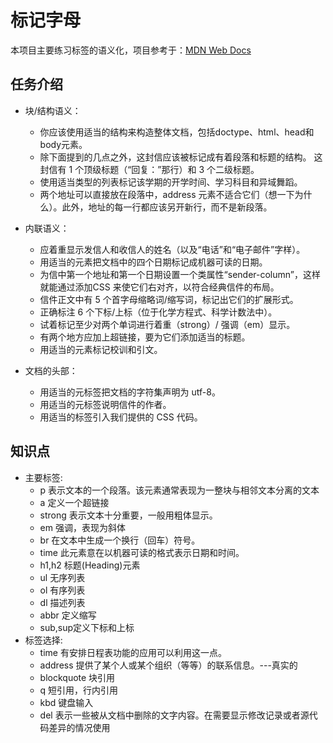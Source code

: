 # 标记字母

本项目主要练习标签的语义化，项目参考于：[MDN Web Docs](https://developer.mozilla.org/zh-CN/docs/Learn/HTML/Introduction_to_HTML/Marking_up_a_letter)

## 任务介绍

- 块/结构语义：
  - 你应该使用适当的结构来构造整体文档，包括doctype、html、head和body元素。
  - 除下面提到的几点之外，这封信应该被标记成有着段落和标题的结构。 这封信有 1 个顶级标题（“回复：”那行）和 3 个二级标题。
  - 使用适当类型的列表标记该学期的开学时间、学习科目和异域舞蹈。
  - 两个地址可以直接放在段落中，address 元素不适合它们（想一下为什么）。此外，地址的每一行都应该另开新行，而不是新段落。

- 内联语义：
  - 应着重显示发信人和收信人的姓名（以及“电话”和“电子邮件”字样）。
  - 用适当的元素把文档中的四个日期标记成机器可读的日期。
  - 为信中第一个地址和第一个日期设置一个类属性“sender-column”，这样就能通过添加CSS 来使它们右对齐，以符合经典信件的布局。
  - 信件正文中有 5 个首字母缩略词/缩写词，标记出它们的扩展形式。
  - 正确标注 6 个下标/上标（位于化学方程式、科学计数法中）。
  - 试着标记至少对两个单词进行着重（strong）/ 强调（em）显示。
  - 有两个地方应加上超链接，要为它们添加适当的标题。
  - 用适当的元素标记校训和引文。

- 文档的头部：
  - 用适当的元标签把文档的字符集声明为 utf-8。
  - 用适当的元标签说明信件的作者。
  - 用适当的标签引入我们提供的 CSS 代码。

## 知识点

- 主要标签:
  - p 表示文本的一个段落。该元素通常表现为一整块与相邻文本分离的文本
  - a 定义一个超链接
  - strong 表示文本十分重要，一般用粗体显示。
  - em 强调，表现为斜体
  - br 在文本中生成一个换行（回车）符号。
  - time 此元素意在以机器可读的格式表示日期和时间。
  - h1,h2 标题(Heading)元素
  - ul 无序列表
  - ol 有序列表
  - dl 描述列表
  - abbr 定义缩写
  - sub,sup定义下标和上标
- 标签选择:
  - time 有安排日程表功能的应用可以利用这一点。
  - address  提供了某个人或某个组织（等等）的联系信息。---真实的
  - blockquote 块引用
  - q 短引用，行内引用
  - kbd 键盘输入
  - del 表示一些被从文档中删除的文字内容。在需要显示修改记录或者源代码差异的情况使用
  
